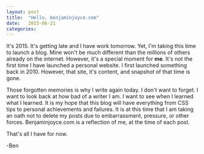 ```yaml
---
layout: post
title:  "Hello, benjaminjoyce.com"
date:   2015-06-21
categories:
---
```

It's 2015. It's getting late and I have work tomorrow. Yet, I'm taking this time to launch a blog. Mine won't be much different than the millions of others already on the internet. However, it's a special moment for **me**. It's not the first time I have launched a personal website. I first launched something back in 2010. However, that site, it's content, and snapshot of that time is gone.

Those forgotten memories is why I write again today. I don't want to forget. I want to look back at how bad of a writer I am. I want to see when I learned what I learned. It is my hope that this blog will have everything from CSS tips to personal achievements and failures. It is at this time that I am taking an oath not to delete my posts due to embarrassment, pressure, or other forces. Benjaminjoyce.com is a reflection of me, at the time of each post.

That's all I have for now.

-Ben
